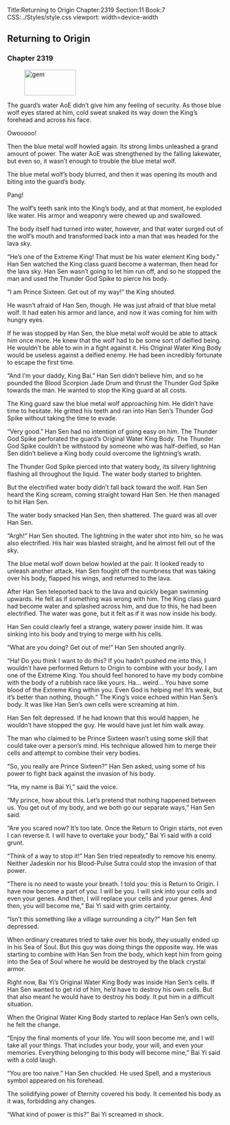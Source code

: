 Title:Returning to Origin 
Chapter:2319 
Section:11 
Book:7 
CSS:../Styles/style.css 
viewport: width=device-width
  
## Returning to Origin
### Chapter 2319
  
<figure>
	<img src="../Images/gem.gif" alt="gem" id="gem" width="120" height="60" />
</figure>
  

  
The guard’s water AoE didn’t give him any feeling of security. As those blue wolf eyes stared at him, cold sweat snaked its way down the King’s forehead and across his face.

Owooooo!

Then the blue metal wolf howled again. Its strong limbs unleashed a grand amount of power. The water AoE was strengthened by the falling lakewater, but even so, it wasn’t enough to trouble the blue metal wolf.

The blue metal wolf’s body blurred, and then it was opening its mouth and biting into the guard’s body.

Pang!

The wolf’s teeth sank into the King’s body, and at that moment, he exploded like water. His armor and weaponry were chewed up and swallowed.

The body itself had turned into water, however, and that water surged out of the wolf’s mouth and transformed back into a man that was headed for the lava sky.

“He’s one of the Extreme King! That must be his water element King body.” Han Sen watched the King class guard become a waterman, then head for the lava sky. Han Sen wasn’t going to let him run off, and so he stopped the man and used the Thunder God Spike to pierce his body.

“I am Prince Sixteen. Get out of my way!” the King shouted.

He wasn’t afraid of Han Sen, though. He was just afraid of that blue metal wolf. It had eaten his armor and lance, and now it was coming for him with hungry eyes.

If he was stopped by Han Sen, the blue metal wolf would be able to attack him once more. He knew that the wolf had to be some sort of deified being. He wouldn’t be able to win in a fight against it. His Original Water King Body would be useless against a deified enemy. He had been incredibly fortunate to escape the first time.

“And I’m your daddy, King Bai.” Han Sen didn’t believe him, and so he pounded the Blood Scorpion Jade Drum and thrust the Thunder God Spike towards the man. He wanted to stop the King guard at all costs.

The King guard saw the blue metal wolf approaching him. He didn’t have time to hesitate. He gritted his teeth and ran into Han Sen’s Thunder God Spike without taking the time to evade.

“Very good.” Han Sen had no intention of going easy on him. The Thunder God Spike perforated the guard’s Original Water King Body. The Thunder God Spike couldn’t be withstood by someone who was half-deified, so Han Sen didn’t believe a King body could overcome the lightning’s wrath.

The Thunder God Spike pierced into that watery body, its silvery lightning flashing all throughout the liquid. The water body started to brighten.

But the electrified water body didn’t fall back toward the wolf. Han Sen heard the King scream, coming straight toward Han Sen. He then managed to hit Han Sen.

The water body smacked Han Sen, then shattered. The guard was all over Han Sen.

“Argh!” Han Sen shouted. The lightning in the water shot into him, so he was also electrified. His hair was blasted straight, and he almost fell out of the sky.

The blue metal wolf down below howled at the pair. It looked ready to unleash another attack. Han Sen fought off the numbness that was taking over his body, flapped his wings, and returned to the lava.

After Han Sen teleported back to the lava and quickly began swimming upwards. He felt as if something was wrong with him. The King class guard had become water and splashed across him, and due to this, he had been electrified. The water was gone, but it felt as if it was now inside his body.

Han Sen could clearly feel a strange, watery power inside him. It was sinking into his body and trying to merge with his cells.

“What are you doing? Get out of me!” Han Sen shouted angrily.

“Ha! Do you think I want to do this? If you hadn’t pushed me into this, I wouldn’t have performed Return to Origin to combine with your body. I am one of the Extreme King. You should feel honored to have my body combine with the body of a rubbish race like yours. Ha… weird… You have some blood of the Extreme King within you. Even God is helping me! It’s weak, but it’s better than nothing, though.” The King’s voice echoed within Han Sen’s body. It was like Han Sen’s own cells were screaming at him.

Han Sen felt depressed. If he had known that this would happen, he wouldn’t have stopped the guy. He would have just let him walk away.

The man who claimed to be Prince Sixteen wasn’t using some skill that could take over a person’s mind. His technique allowed him to merge their cells and attempt to combine their very bodies.

“So, you really are Prince Sixteen?” Han Sen asked, using some of his power to fight back against the invasion of his body.

“Ha, my name is Bai Yi,” said the voice.

“My prince, how about this. Let’s pretend that nothing happened between us. You get out of my body, and we both go our separate ways,” Han Sen said.

“Are you scared now? It’s too late. Once the Return to Origin starts, not even I can reverse it. I will have to overtake your body,” Bai Yi said with a cold grunt.

“Think of a way to stop it!” Han Sen tried repeatedly to remove his enemy. Neither Jadeskin nor his Blood-Pulse Sutra could stop the invasion of that power.

“There is no need to waste your breath. I told you: this is Return to Origin. I have now become a part of you. I will be you. I will sink into your cells and even your genes. And then, I will replace your cells and your genes. And then, you will become me,” Bai Yi said with grim certainty.

“Isn’t this something like a village surrounding a city?” Han Sen felt depressed.

When ordinary creatures tried to take over his body, they usually ended up in his Sea of Soul. But this guy was doing things the opposite way. He was starting to combine with Han Sen from the body, which kept him from going into the Sea of Soul where he would be destroyed by the black crystal armor.

Right now, Bai Yi’s Original Water King Body was inside Han Sen’s cells. If Han Sen wanted to get rid of him, he’d have to destroy his own cells. But that also meant he would have to destroy his body. It put him in a difficult situation.

When the Original Water King Body started to replace Han Sen’s own cells, he felt the change.

“Enjoy the final moments of your life. You will soon become me, and I will take all your things. That includes your body, your will, and even your memories. Everything belonging to this body will become mine,” Bai Yi said with a cold laugh.

“You are too naive.” Han Sen chuckled. He used Spell, and a mysterious symbol appeared on his forehead.

The solidifying power of Eternity covered his body. It cemented his body as it was, forbidding any changes.

“What kind of power is this?” Bai Yi screamed in shock.
